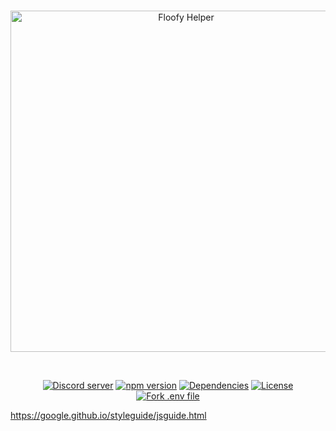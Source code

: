 <div align="center">
  <br />
  <p>
    <a href="https://www.discord.gg/FloofyDen"><img src="https://cdn.discordapp.com/attachments/1008733713217101996/1008734023297802392/Floofy_Helper.png?size=4096" width="546" alt="Floofy Helper" /></a>
  </p>
  <br />
  <p>
    <a href="https://discord.gg/FloofyDen"><img src="https://img.shields.io/discord/943404593105231882?color=5865F2&logo=discord&logoColor=white" alt="Discord server" /></a>
    <a href="https://github.com/Acestriker/floofyHelperV2/blob/master/app/package.json"><img src="https://img.shields.io/github/package-json/v/Acestriker/floofyHelperBot" alt="npm version" /></a>
    <a href="https://libraries.io/github/Acestriker/floofyHelperBot"><img src="https://img.shields.io/librariesio/github/Acestriker/floofyHelperBot" alt="Dependencies" /></a>
    <a href="https://github.com/Acestriker/floofyHelperV2/blob/master/LICENSE.md"><img src="https://img.shields.io/npm/l/floofy-helper" alt="License" /></a>
    <a href="https://vault.dotenv.org/project/vlt_d000d25efc54c2f1faf841dd51ab9de02cb1c5e8c51793e6518f33ff91f2f99d/example"><img src="https://badge.dotenv.org/fork.svg?r=1" alt="Fork .env file" />
</a>
  </p>
</div>

https://google.github.io/styleguide/jsguide.html
